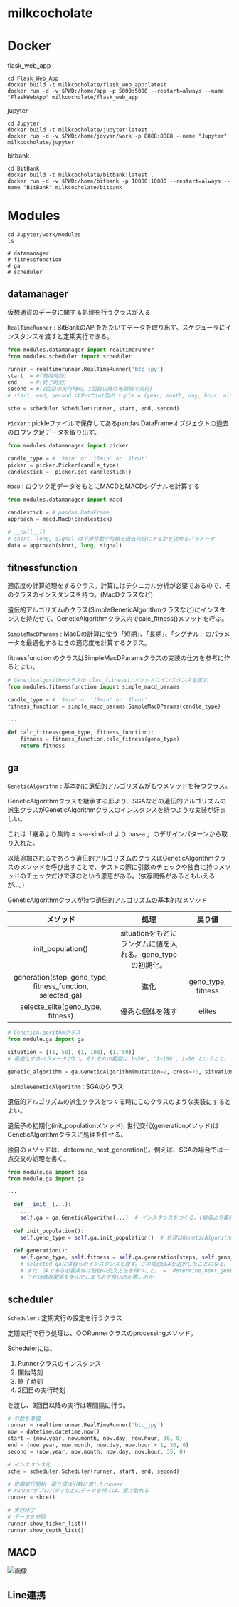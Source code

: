 # milkcocholate

# Docker
flask_web_app
```console
cd Flask_Web_App
docker build -t milkcocholate/flask_web_app:latest .
docker run -d -v $PWD:/home/app -p 5000:5000 --restart=always --name "FlaskWebApp" milkcocholate/flask_web_app
```

jupyter
```console
cd Jupyter
docker build -t milkcocholate/jupyter:latest .
docker run -d -v $PWD:/home/jovyan/work -p 8888:8888 --name "Jupyter" milkcocholate/jupyter
```

bitbank
```console
cd BitBank
docker build -t milkcocholate/bitbank:latest .
docker run -d -v $PWD:/home/bitbank -p 10080:10080 --restart=always --name "BitBank" milkcocholate/bitbank
```


# Modules

```console
cd Jupyter/work/modules
ls

# datamanager
# fitnessfunction
# ga
# scheduler
```


## datamanager

仮想通貨のデータに関する処理を行うクラスが入る

```RealTimeRunner``` : BitBankのAPIをたたいてデータを取り出す。スケジューラにインスタンスを渡すと定期実行できる。

```python
from modules.datamanager import realtimerunner
from modules.scheduler import scheduler

runner = realtimerunner.RealTimeRunner('btc_jpy')
start  = #(開始時刻)
end    = #(終了時刻)
second = #(2回目の実行時刻。3回目以降は等間隔で実行)
# start, end, second はすべてint型の tuple = (year, month, day, hour, minite, second) 

sche = scheduler.Scheduler(runner, start, end, second)
```

```Picker``` : pickleファイルで保存してあるpandas.DataFrameオブジェクトの過去のロウソク足データを取り出す。

```python
from modules.datamanager import picker

candle_type = # '5min' or '15min' or '1hour'
picker = picker.Picker(candle_type)
candlestick =  picker.get_candlestick()
```

```MacD``` : ロウソク足データをもとにMACDとMACDシグナルを計算する

```python
from modules.datamanager import macd

candlestick = # pandas.DataFrame
approach = macd.MacD(candlestick)

# __call__()
# short, long, signal は平滑移動平均線を過去何日にするかを決めるパラメータ
data = approach(short, long, signal)
```

## fitnessfunction

適応度の計算処理をするクラス。計算にはテクニカル分析が必要であるので、そのクラスのインスタンスを持つ。(MacDクラスなど)

遺伝的アルゴリズムのクラス(SimpleGeneticAlgorithmクラスなど)にインスタンスを持たせて、GeneticAlgorithmクラス内でcalc_fitness()メソッドを呼ぶ。

```SimpleMacDParams``` : MacDの計算に使う「短期」、「長期」、「シグナル」のパラメータを最適化するときの適応度を計算するクラス。

fitnessfunction のクラスはSimpleMacDParamsクラスの実装の仕方を参考に作るとよい。

```python
# GeneticAlgorithmクラスの clac_fitness()メソッドにインスタンスを渡す。
from modules.fitnessfunction import simple_macd_params

candle_type = # '5min' or '15min' or '1hour'
fitness_function = simple_macd_params.SimpleMacDParams(candle_type)

...

def calc_fitness(geno_type, fitness_function):
    fitness = fitness_function.calc_fitness(geno_type)
    return fitness
```

## ga

```GeneticAlgorithm``` : 基本的に遺伝的アルゴリズムがもつメソッドを持つクラス。

GeneticAlgorithmクラスを継承する形より、SGAなどの遺伝的アルゴリズムの派生クラスがGeneticAlgorithmクラスのインスタンスを持つような実装が好ましい。

これは「継承より集約  = is-a-kind-of より has-a 」のデザインパターンから取り入れた。

以降追加されるであろう遺伝的アルゴリズムのクラスはGeneticAlgorithmクラスのメソッドを呼び出すことで、テストの際に引数のチェックや独自に持つメソッドのチェックだけで済むという恩恵がある。(依存関係があるともいえるが...。)

GeneticAlgorithmクラスが持つ遺伝的アルゴリズムの基本的なメソッド

| メソッド | 処理 | 戻り値 |
|:------------:|:---------------:|:------------------------:|
| init_population() | situationをもとにランダムに値を入れる。geno_typeの初期化。 |  |
| generation(step, geno_type, fitness_function, selected_ga) | 進化 | geno_type, fitness |
| selecte_elite(geno_type, fitness) | 優秀な個体を残す | elites |

```python
# GeneticAlgorithmクラス
from module.ga import ga

situation = [(1, 50), (1, 100), (1, 50)]
# 最適化するパラメータが3つ。それぞれの範囲は'1~50', '1~100', 1~50'ということ。

genetic_algorithm = ga.GeneticAlgorithm(mutation=2, cross=70, situation=situation, elite_num=1, population=100)
```

``` SimpleGeneticAlgorithm``` : SGAのクラス

遺伝的アルゴリズムの派生クラスをつくる時にこのクラスのような実装にするとよい。

遺伝子の初期化(init_populationメソッド), 世代交代(generationメソッド)はGeneticAlgorithmクラスに処理を任せる。

独自のメソッドは、determine_next_generation()。例えば、SGAの場合では一点交叉の処理を書く。

```python
from module.ga import sga
from module.ga import ga 

...

  def __init__(...):
    ...
    self.ga = ga.GeneticAlgorithm(...)  # インスタンスをつくる。(継承より集約 = is-a-kind-of より has-a)
    
  def init_population():
    self.geno_type = self.ga.init_population()  # 処理はGeneticAlgorithmクラスを利用
  
  def generation():
    self.geno_type, self.fitness = self.ga.generation(steps, self.geno_type, self.fitness_function, selected_ga=self) 
    # selected_gaには自らのインスタンスを渡す。この場合SGAを選択したことになる。
    # また、GAである必要条件は独自の交叉方法を持つこと。 =  determine_next_generationメソッドを持つこととなる。
    # これは依存関係を生んでしまうので良いのか悪いのか

```

## scheduler

```Scheduler``` : 定期実行の設定を行うクラス

定期実行で行う処理は、○○Runnerクラスのprocessingメソッド。

Schedulerには、
1. Runnerクラスのインスタンス
2. 開始時刻
3. 終了時刻
4. 2回目の実行時刻

を渡し、3回目以降の実行は等間隔に行う。

```python
# 引数を準備
runner = realtimerunner.RealTimeRunner('btc_jpy')
now = datetime.datetime.now()
start = (now.year, now.month, now.day, now.hour, 30, 0)
end = (now.year, now.month, now.day, now.hour + 1, 30, 0)
second = (now.year, now.month, now.day, now.hour, 35, 0)

# インスタンス化
sche = scheduler.Scheduler(runner, start, end, second)

# 定期実行開始　戻り値は引数に渡したrunner
# runnerがプロパティなどにデータを持てば、受け取れる
runner = shce()  

# 実行終了
# データを参照
runner.show_ticker_list()
runner.show_depth_list()

```

## MACD
![画像](./images/Figure_1.png)

## Line連携

